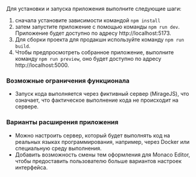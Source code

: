 Для установки и запуска приложения выполните следующие шаги:

1. сначала установите зависимости командой `npm install`
2. затем запустите приложение с помощью команды `npm run dev`. Приложение будет доступно по адресу http://localhost:5173.
3. Для сборки проекта для продакшн используйте команду `npm run build`.
4. Чтобы предпросмотреть собранное приложение, выполните команду `npm run preview`, оно будет доступно по адресу http://localhost:5000.

### Возможные ограничения функционала

- Запуск кода выполняется через фиктивный сервер (MirageJS), что означает, что фактическое выполнение кода не происходит на сервере.

### Варианты расширения приложения

- Можно настроить сервер, который будет выполнять код на реальных языках программирования, например, через Docker или специальную среду выполнения.
- Добавить возможность смены тем оформления для Monaco Editor, чтобы предоставить пользователю больше вариантов настроек интерфейса.
